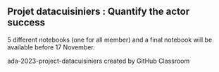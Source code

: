 ## Projet datacuisiniers : Quantify the actor success ##
5 different notebooks (one for all member) and a final notebook will be available before 17 November. 



ada-2023-project-datacuisiniers created by GitHub Classroom
